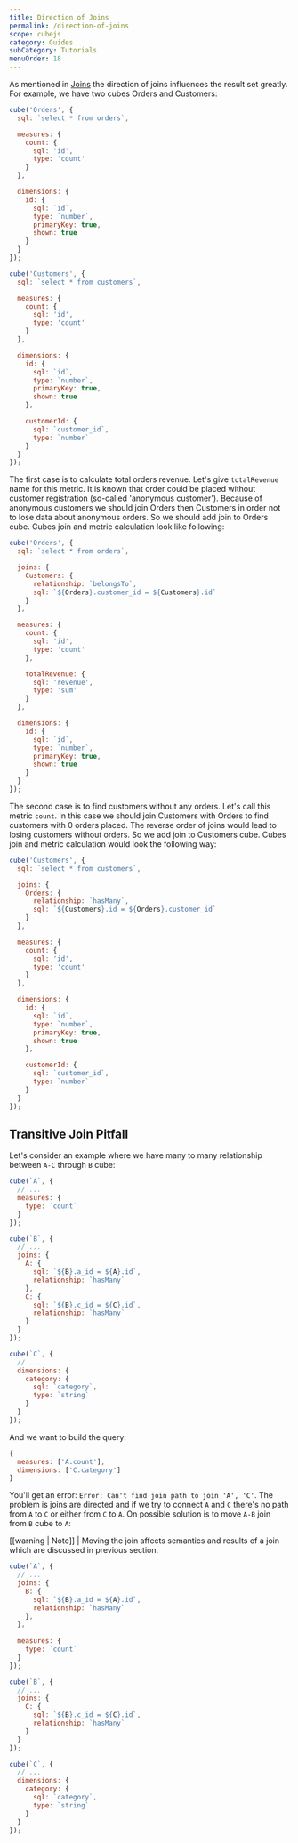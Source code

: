 ```yaml
---
title: Direction of Joins
permalink: /direction-of-joins
scope: cubejs
category: Guides
subCategory: Tutorials
menuOrder: 18
---
```


As mentioned in [Joins](/joins) the direction of joins influences the result set greatly. For example, we have two cubes Orders and Customers:

```javascript
cube('Orders', {
  sql: `select * from orders`,

  measures: {
    count: {
      sql: 'id',
      type: 'count'
    }
  },

  dimensions: {
    id: {
      sql: `id`,
      type: `number`,
      primaryKey: true,
      shown: true
    }
  }
});
```

```javascript
cube('Customers', {
  sql: `select * from customers`,

  measures: {
    count: {
      sql: 'id',
      type: 'count'
    }
  },

  dimensions: {
    id: {
      sql: `id`,
      type: `number`,
      primaryKey: true,
      shown: true
    },

    customerId: {
      sql: `customer_id`,
      type: `number`
    }
  }
});
```

The first case is to calculate total orders revenue. Let's give `totalRevenue` name for this metric. It is known that order could be placed without customer registration (so-called 'anonymous customer'). Because of anonymous customers we should join Orders then Customers in order not to lose data about anonymous orders. So we should add join to Orders cube. Cubes join and metric calculation look like following:

```javascript
cube('Orders', {
  sql: `select * from orders`,

  joins: {
    Customers: {
      relationship: `belongsTo`,
      sql: `${Orders}.customer_id = ${Customers}.id`
    }
  },

  measures: {
    count: {
      sql: 'id',
      type: 'count'
    },

    totalRevenue: {
      sql: 'revenue',
      type: 'sum'
    }
  },

  dimensions: {
    id: {
      sql: `id`,
      type: `number`,
      primaryKey: true,
      shown: true
    }
  }
});
```

The second case is to find customers without any orders. Let's call this metric `count`. In this case we should join Customers with Orders to find customers with 0 orders placed. The reverse order of joins would lead to losing customers without orders. So we add join to Customers cube. Cubes join and metric calculation would look the following way:

```javascript
cube('Customers', {
  sql: `select * from customers`,

  joins: {
    Orders: {
      relationship: `hasMany`,
      sql: `${Customers}.id = ${Orders}.customer_id`
    }
  },

  measures: {
    count: {
      sql: 'id',
      type: 'count'
    }
  },

  dimensions: {
    id: {
      sql: `id`,
      type: `number`,
      primaryKey: true,
      shown: true
    },

    customerId: {
      sql: `customer_id`,
      type: `number`
    }
  }
});
```

## Transitive Join Pitfall

Let's consider an example where we have many to many relationship between `A-C` through `B` cube:

```javascript
cube(`A`, {
  // ...
  measures: {
    type: `count`
  }
});

cube(`B`, {
  // ...
  joins: {
    A: {
      sql: `${B}.a_id = ${A}.id`,
      relationship: `hasMany`
    },
    C: {
      sql: `${B}.c_id = ${C}.id`,
      relationship: `hasMany`
    }
  }
});

cube(`C`, {
  // ...
  dimensions: {
    category: {
      sql: `category`,
      type: `string`
    }
  }
});
```

And we want to build the query:

```javascript
{
  measures: ['A.count'],
  dimensions: ['C.category']
}
```

You'll get an error: `Error: Can't find join path to join 'A', 'C'`.
The problem is joins are directed and if we try to connect `A` and `C` there's no path from `A` to `C` or either from `C` to `A`.
On possible solution is to move `A-B` join from `B` cube to `A`:

[[warning | Note]]
| Moving the join affects semantics and results of a join which are discussed in previous section.

```javascript
cube(`A`, {
  // ...
  joins: {
    B: {
      sql: `${B}.a_id = ${A}.id`,
      relationship: `hasMany`
    },
  },
  
  measures: {
    type: `count`
  }
});

cube(`B`, {
  // ...
  joins: {
    C: {
      sql: `${B}.c_id = ${C}.id`,
      relationship: `hasMany`
    }
  }
});

cube(`C`, {
  // ...
  dimensions: {
    category: {
      sql: `category`,
      type: `string`
    }
  }
});
```
